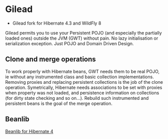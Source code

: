 Gilead
======

* Gilead fork for Hibernate 4.3 and WildFly 8

Gilead permits you to use your Persistent POJO (and especially the partially loaded ones) outside the JVM (GWT) without pain. No lazy initialisation or serialization exception. Just POJO and Domain Driven Design.


Clone and merge operations
--------------------------

To work properly with Hibernate beans, GWT needs them to be real POJO, ie without any instrumented class and basic collection implementations. Removing proxies and replacing persistent collections is the job of the clone operation.
Symetrically, Hibernate needs associations to be set with proxies when property was not loaded, and persistence information on collections (for dirty state checking and so on...). Rebuild such instrumented and persistent beans is the goal of the merge operation.

Beanlib
--------------------------

[Beanlib for Hibernate 4](https://github.com/emsouza/beanlib)